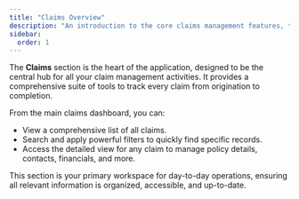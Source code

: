 ```yaml
---
title: "Claims Overview"
description: "An introduction to the core claims management features, the central hub for tracking and managing all claim-related activities."
sidebar:
  order: 1
---
```


The **Claims** section is the heart of the application, designed to be the central hub for all your claim management activities. It provides a comprehensive suite of tools to track every claim from origination to completion.

From the main claims dashboard, you can:
- View a comprehensive list of all claims.
- Search and apply powerful filters to quickly find specific records.
- Access the detailed view for any claim to manage policy details, contacts, financials, and more.

This section is your primary workspace for day-to-day operations, ensuring all relevant information is organized, accessible, and up-to-date.